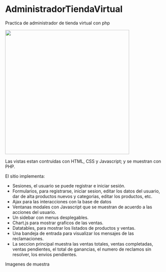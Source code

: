 # AdministradorTiendaVirtual
Practica de administrador de tienda virtual con php

<img src="#" width="400">

Las vistas estan contruidas con HTML, CSS y Javascript; y se muestran con PHP.

El sitio implementa:
+ Sesiones, el usuario se puede registrar e iniciar sesión.
+ Formularios, para registrarse, iniciar sesion, editar los datos del usuario, dar de alta productos nuevos y categorias, editar los productos, etc.
+ Ajax para las interacciones con la base de datos 
+ Ventanas modales con Javascript que se muestran de acuerdo a las acciones del usuario.
+ Un sidebar con menus desplegables.
+ Chart.js para mostrar graficos de las ventas.
+ Datatables, para mostrar los listados de productos y ventas.
+ Una bandeja de entrada para visualizar los mensajes de las reclamaciones.
+ La seccion principal muestra las ventas totales, ventas completadas, ventas pendientes, el total de ganancias, el numero de reclamos sin resolver, los envios pendientes.

Imagenes de muestra
<div style="
  display:grid;
  grid-template-columns: repeat(2, 1fr);
  gap: 1rem;
  ">
  
  <div>

